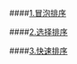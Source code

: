 ####[1.冒泡排序](src/algorithms/sort/BubbleSort)

####[2.选择排序](src/algorithms/sort/SelectSort)

####[3.快速排序](src/algorithms/sort/QuickSort)
